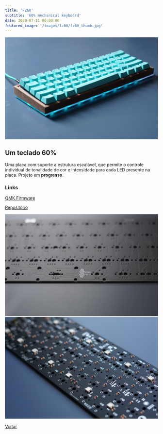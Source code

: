 ```yaml
---
title: 'FZ60'
subtitle: '60% mechanical keyboard'
date: 2020-07-11 00:00:00
featured_image: '/images/fz60/fz60_thumb.jpg'
---
```


![](/images/fz60/fz60_04.jpg)

## Um teclado 60%

Uma placa com suporte a estrutura escalável, que permite o controle individual de tonalidade de cor e intensidade para cada LED presente na placa. Projeto em **progresso**.

### Links

[QMK Firmware](https://qmk.fm/)

[Repositório](https://github.com/andrebla/fz60)

<div class="gallery" data-columns="2">
	<img src="/images/fz60/fz60_02.jpg">
	<img src="/images/fz60/fz60_03.jpg">
</div>

<a href='/' class="button button--large">Voltar</a>
